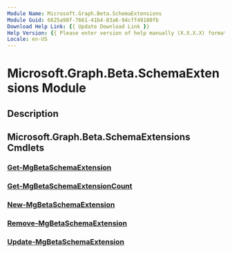 ```yaml
---
Module Name: Microsoft.Graph.Beta.SchemaExtensions
Module Guid: 6625a98f-7661-41b4-83a6-94cff49180fb
Download Help Link: {{ Update Download Link }}
Help Version: {{ Please enter version of help manually (X.X.X.X) format }}
Locale: en-US
---
```


# Microsoft.Graph.Beta.SchemaExtensions Module
## Description


## Microsoft.Graph.Beta.SchemaExtensions Cmdlets
### [Get-MgBetaSchemaExtension](Get-MgBetaSchemaExtension.md)


### [Get-MgBetaSchemaExtensionCount](Get-MgBetaSchemaExtensionCount.md)


### [New-MgBetaSchemaExtension](New-MgBetaSchemaExtension.md)


### [Remove-MgBetaSchemaExtension](Remove-MgBetaSchemaExtension.md)


### [Update-MgBetaSchemaExtension](Update-MgBetaSchemaExtension.md)



